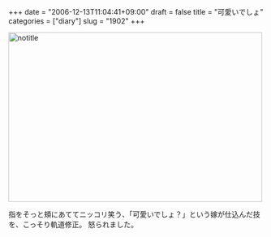 +++
date = "2006-12-13T11:04:41+09:00"
draft = false
title = "可愛いでしょ"
categories = ["diary"]
slug = "1902"
+++

<a href="http://www.flickr.com/photos/h-b-k-r/320909137/" title="Photo Sharing"><img src="http://static.flickr.com/144/320909137_f8f6355083.jpg" width="500" height="334" alt="notitle" /></a>
<div class="pinfo">指をそっと頬にあててニッコリ笑う、「可愛いでしょ？」という嫁が仕込んだ技を、こっそり軌道修正。
怒られました。</div>
